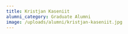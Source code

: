 ```yaml
---
title: Kristjan Kaseniit
alumni_category: Graduate Alumni
image: /uploads/alumni/kristjan-kaseniit.jpg
---
```

